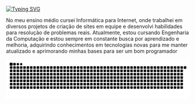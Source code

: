 [![Typing SVG](https://readme-typing-svg.demolab.com?font=&weight=700&pause=1000&color=5F25EE&random=false&width=435&lines=Ol%C3%A1%2C+meu+nome+%C3%A9+Felipe;Desenvolvedor+Front-end)](https://git.io/typing-svg)

No meu ensino médio cursei Informática para Internet, onde trabalhei em diversos projetos de criação de sites em equipe e desenvolvi habilidades para resolução de problemas reais. Atualmente, estou cursando Engenharia da Computação e estou sempre em constante busca por aprendizado e melhoria, adquirindo conhecimentos em tecnologias novas para me manter atualizado e aprimorando minhas bases para ser um bom programador

<picture>
  <source media="(prefers-color-scheme: dark)" srcset="https://raw.githubusercontent.com/felps1z/felps1z/output/github-contribution-grid-snake-dark.svg">
  <source media="(prefers-color-scheme: light)" srcset="https://raw.githubusercontent.com/felps1z/felps1z/output/github-contribution-grid-snake.svg">
  <img alt="github contribution grid snake animation" src="https://raw.githubusercontent.com/felps1z/felps1z/output/github-contribution-grid-snake.svg">
</picture>
<br><br>

<!--
**Felps1z/Felps1z** is a ✨ _special_ ✨ repository because its `README.md` (this file) appears on your GitHub profile.

Here are some ideas to get you started:

- 🔭 I’m currently working on ...
- 🌱 I’m currently learning ...
- 👯 I’m looking to collaborate on ...
- 🤔 I’m looking for help with ...
- 💬 Ask me about ...
- 📫 How to reach me: ...
- 😄 Pronouns: ...
- ⚡ Fun fact: ...
-->
